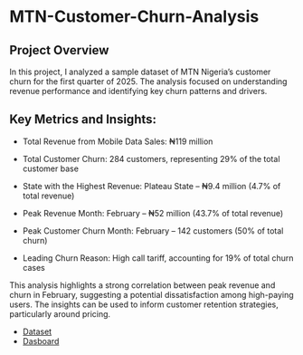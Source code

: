 # MTN-Customer-Churn-Analysis
## Project Overview

In this project, I analyzed a sample dataset of MTN Nigeria’s customer churn for the first quarter of 2025. The analysis focused on understanding revenue performance and identifying key churn patterns and drivers. 

## Key Metrics and Insights:
 - <p> Total Revenue from Mobile Data Sales: ₦119 million </p>
 - <p> Total Customer Churn: 284 customers, representing 29% of the total customer base </p>
 - <p> State with the Highest Revenue: Plateau State – ₦9.4 million (4.7% of total revenue) </p>
 - <p> Peak Revenue Month: February – ₦52 million (43.7% of total revenue) </p>
 - <p> Peak Customer Churn Month: February – 142 customers (50% of total churn) </p>
 - <p> Leading Churn Reason: High call tariff, accounting for 19% of total churn cases </p>

This analysis highlights a strong correlation between peak revenue and churn in February, suggesting a potential dissatisfaction among high-paying users. The insights can be used to inform customer retention strategies, particularly around pricing.
 - <a href= "https://github.com/goddy201/Goddy-s-Repository/blob/main/MTN%20Customer_Churn.xlsx"> Dataset</a>
- <a href= "https://github.com/goddy201/MTN-Customer-Churn-Analysis/blob/main/Customer_Churn_Dasboard.png"> Dasboard</a>
